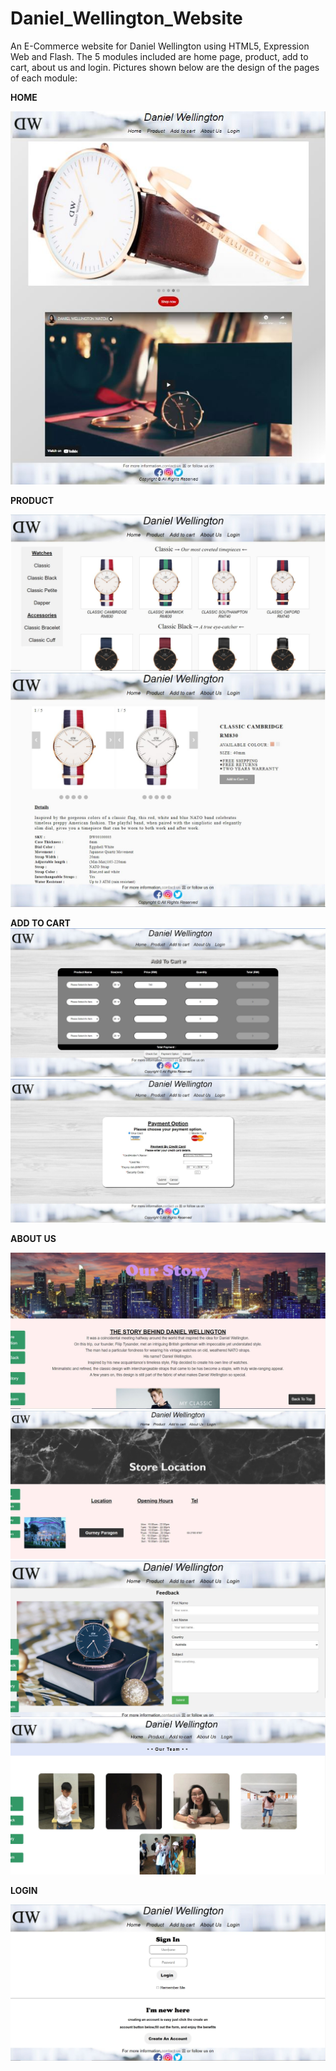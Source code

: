 # Daniel_Wellington_Website
An E-Commerce website for Daniel Wellington using HTML5, Expression Web and Flash. The 5 modules included are home page, product, add to cart, about us and login. Pictures shown below are the design of the pages of each module:
  
**HOME**

![](DW(home).JPG)

**PRODUCT**

![](DW(product).JPG)
![](DW(product%20details).JPG)

**ADD TO CART** 
![](DW(Add%20to%20cart).JPG)
![](DW(Add%20to%20cart-payment).JPG)

**ABOUT US**

![](DW(About%20us-story).JPG)
![](DW(Store%20location).JPG)
![](DW(About%20us-feedback).JPG)
![](DW(About%20us-Our%20Team).JPG)

**LOGIN**

![](DW(Login).JPG)
